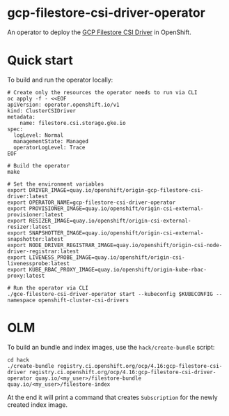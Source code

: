 # gcp-filestore-csi-driver-operator

An operator to deploy the [GCP Filestore CSI Driver](https://github.com/openshift/gcp-filestore-csi-driver) in OpenShift.

# Quick start

To build and run the operator locally:

```shell
# Create only the resources the operator needs to run via CLI
oc apply -f - <<EOF
apiVersion: operator.openshift.io/v1
kind: ClusterCSIDriver
metadata:
    name: filestore.csi.storage.gke.io
spec:
  logLevel: Normal
  managementState: Managed
  operatorLogLevel: Trace
EOF

# Build the operator
make

# Set the environment variables
export DRIVER_IMAGE=quay.io/openshift/origin-gcp-filestore-csi-driver:latest
export OPERATOR_NAME=gcp-filestore-csi-driver-operator
export PROVISIONER_IMAGE=quay.io/openshift/origin-csi-external-provisioner:latest
export RESIZER_IMAGE=quay.io/openshift/origin-csi-external-resizer:latest
export SNAPSHOTTER_IMAGE=quay.io/openshift/origin-csi-external-snapshotter:latest
export NODE_DRIVER_REGISTRAR_IMAGE=quay.io/openshift/origin-csi-node-driver-registrar:latest
export LIVENESS_PROBE_IMAGE=quay.io/openshift/origin-csi-livenessprobe:latest
export KUBE_RBAC_PROXY_IMAGE=quay.io/openshift/origin-kube-rbac-proxy:latest

# Run the operator via CLI
./gce-filestore-csi-driver-operator start --kubeconfig $KUBECONFIG --namespace openshift-cluster-csi-drivers
```

# OLM

To build an bundle and index images, use the `hack/create-bundle` script:

```shell
cd hack
./create-bundle registry.ci.openshift.org/ocp/4.16:gcp-filestore-csi-driver registry.ci.openshift.org/ocp/4.16:gcp-filestore-csi-driver-operator quay.io/<my_user>/filestore-bundle quay.io/<my_user>/filestore-index
```

At the end it will print a command that creates `Subscription` for the newly created index image.
